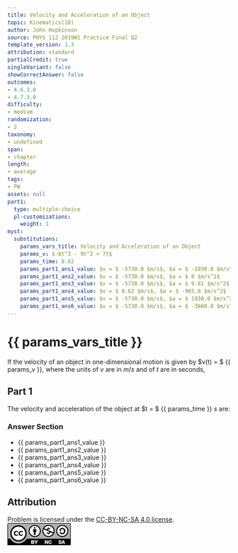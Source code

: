 ```yaml
---
title: Velocity and Acceleration of an Object
topic: Kinematics(1D)
author: John Hopkinson
source: PHYS 112 2019W1 Practice Final Q2
template_version: 1.3
attribution: standard
partialCredit: true
singleVariant: false
showCorrectAnswer: false
outcomes:
- 4.6.3.0
- 4.7.3.0
difficulty:
- medium
randomization:
- 2
taxonomy:
- undefined
span:
- chapter
length:
- average
tags:
- PW
assets: null
part1:
  type: multiple-choice
  pl-customizations:
    weight: 1
myst:
  substitutions:
    params_vars_title: Velocity and Acceleration of an Object
    params_v: $-8t^3 - 9t^2 + 7t$
    params_time: 8.62
    params_part1_ans1_value: $v = $ -5730.0 $m/s$, $a = $ -1930.0 $m/s^2$
    params_part1_ans2_value: $v = $ -5730.0 $m/s$, $a = $ 0 $m/s^2$
    params_part1_ans3_value: $v = $ -5730.0 $m/s$, $a = $ 9.81 $m/s^2$
    params_part1_ans4_value: $v = $ 8.62 $m/s$, $a = $ -965.0 $m/s^2$
    params_part1_ans5_value: $v = $ -5730.0 $m/s$, $a = $ 1930.0 $m/s^2$
    params_part1_ans6_value: $v = $ -5730.0 $m/s$, $a = $ -3860.0 $m/s^2$
---
```

# {{ params_vars_title }}
If the velocity of an object in one-dimensional motion is given by $v(t) = $ {{ params_v }}, where the units of $v$ are in $m/s$ and of $t$ are in seconds,

## Part 1

The velocity and acceleration of the object at $t = $ {{ params_time }} $s$ are:

### Answer Section

- {{ params_part1_ans1_value }}
- {{ params_part1_ans2_value }}
- {{ params_part1_ans3_value }}
- {{ params_part1_ans4_value }}
- {{ params_part1_ans5_value }}
- {{ params_part1_ans6_value }}

## Attribution

Problem is licensed under the [CC-BY-NC-SA 4.0 license](https://creativecommons.org/licenses/by-nc-sa/4.0/).<br> ![The Creative Commons 4.0 license requiring attribution-BY, non-commercial-NC, and share-alike-SA license.](https://raw.githubusercontent.com/firasm/bits/master/by-nc-sa.png)